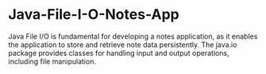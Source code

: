 # Java-File-I-O-Notes-App
Java File I/O is fundamental for developing a notes application, as it enables the application to store and retrieve note data persistently. The java.io package provides classes for handling input and output operations, including file manipulation.
